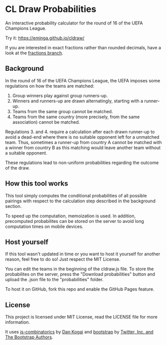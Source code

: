 # CL Draw Probabilities
An interactive probability calculator for the round of 16 of the UEFA Champions League.

Try it: https://eminga.github.io/cldraw/

If you are interested in exact fractions rather than rounded decimals, have a look at the [fractions branch](https://github.com/eminga/cldraw/tree/fractions).

## Background
In the round of 16 of the UEFA Champions League, the UEFA imposes some regulations on how the teams are matched:
1. Group winners play against group runners-up.
2. Winners and runners-up are drawn alternatingly, starting with a runner-up.
3. Teams from the same group cannot be matched.
4. Teams from the same country (more precisely, from the same association) cannot be matched.

Regulations 3. and 4. require a calculation after each drawn runner-up to avoid a dead-end where there is no suitable opponent left for a unmatched team. Thus, sometimes a runner-up from country A cannot be matched with a winner from country B as this matching would leave another team without a suitable opponent.

These regulations lead to non-uniform probabilities regarding the outcome of the draw.

## How this tool works
This tool simply computes the conditional probabilities of all possible pairings with respect to the calculation step described in the background section.

To speed up the computation, memoization is used. In addition, precomputed probabilites can be stored on the server to avoid long computation times on mobile devices.

## Host yourself
If this tool wasn't updated in time or you want to host it yourself for another reason, feel free to do so! Just respect the MIT License.

You can edit the teams in the beginning of the cldraw.js file. To store the probabilites on the server, press the "Download probabilities" button and upload the .json file to the "probabilities" folder.

To host it on GitHub, fork this repo and enable the GitHub Pages feature.

## License
This project is licensed under MIT License, read the LICENSE file for more information.

It uses [js-combinatorics](https://github.com/dankogai/js-combinatorics) by [Dan Kogai](https://github.com/dankogai) and [bootstrap](https://github.com/twbs/bootstrap) by [Twitter, Inc. and The Bootstrap Authors](https://github.com/twbs).
